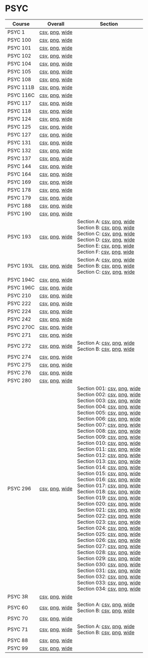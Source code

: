 # PSYC

| Course | Overall | Section |
| ------ | ------- | ------- |
| PSYC 1 | [csv](https://github.com/UCSD-Historical-Enrollment-Data/2025Spring/blob/main/overall/PSYC%201.csv), [png](https://raw.githubusercontent.com/UCSD-Historical-Enrollment-Data/2025Spring/main/plot_overall/PSYC%201.png), [wide](https://raw.githubusercontent.com/UCSD-Historical-Enrollment-Data/2025Spring/main/plot_overall_wide/PSYC%201.png) |  |
| PSYC 100 | [csv](https://github.com/UCSD-Historical-Enrollment-Data/2025Spring/blob/main/overall/PSYC%20100.csv), [png](https://raw.githubusercontent.com/UCSD-Historical-Enrollment-Data/2025Spring/main/plot_overall/PSYC%20100.png), [wide](https://raw.githubusercontent.com/UCSD-Historical-Enrollment-Data/2025Spring/main/plot_overall_wide/PSYC%20100.png) |  |
| PSYC 101 | [csv](https://github.com/UCSD-Historical-Enrollment-Data/2025Spring/blob/main/overall/PSYC%20101.csv), [png](https://raw.githubusercontent.com/UCSD-Historical-Enrollment-Data/2025Spring/main/plot_overall/PSYC%20101.png), [wide](https://raw.githubusercontent.com/UCSD-Historical-Enrollment-Data/2025Spring/main/plot_overall_wide/PSYC%20101.png) |  |
| PSYC 102 | [csv](https://github.com/UCSD-Historical-Enrollment-Data/2025Spring/blob/main/overall/PSYC%20102.csv), [png](https://raw.githubusercontent.com/UCSD-Historical-Enrollment-Data/2025Spring/main/plot_overall/PSYC%20102.png), [wide](https://raw.githubusercontent.com/UCSD-Historical-Enrollment-Data/2025Spring/main/plot_overall_wide/PSYC%20102.png) |  |
| PSYC 104 | [csv](https://github.com/UCSD-Historical-Enrollment-Data/2025Spring/blob/main/overall/PSYC%20104.csv), [png](https://raw.githubusercontent.com/UCSD-Historical-Enrollment-Data/2025Spring/main/plot_overall/PSYC%20104.png), [wide](https://raw.githubusercontent.com/UCSD-Historical-Enrollment-Data/2025Spring/main/plot_overall_wide/PSYC%20104.png) |  |
| PSYC 105 | [csv](https://github.com/UCSD-Historical-Enrollment-Data/2025Spring/blob/main/overall/PSYC%20105.csv), [png](https://raw.githubusercontent.com/UCSD-Historical-Enrollment-Data/2025Spring/main/plot_overall/PSYC%20105.png), [wide](https://raw.githubusercontent.com/UCSD-Historical-Enrollment-Data/2025Spring/main/plot_overall_wide/PSYC%20105.png) |  |
| PSYC 108 | [csv](https://github.com/UCSD-Historical-Enrollment-Data/2025Spring/blob/main/overall/PSYC%20108.csv), [png](https://raw.githubusercontent.com/UCSD-Historical-Enrollment-Data/2025Spring/main/plot_overall/PSYC%20108.png), [wide](https://raw.githubusercontent.com/UCSD-Historical-Enrollment-Data/2025Spring/main/plot_overall_wide/PSYC%20108.png) |  |
| PSYC 111B | [csv](https://github.com/UCSD-Historical-Enrollment-Data/2025Spring/blob/main/overall/PSYC%20111B.csv), [png](https://raw.githubusercontent.com/UCSD-Historical-Enrollment-Data/2025Spring/main/plot_overall/PSYC%20111B.png), [wide](https://raw.githubusercontent.com/UCSD-Historical-Enrollment-Data/2025Spring/main/plot_overall_wide/PSYC%20111B.png) |  |
| PSYC 116C | [csv](https://github.com/UCSD-Historical-Enrollment-Data/2025Spring/blob/main/overall/PSYC%20116C.csv), [png](https://raw.githubusercontent.com/UCSD-Historical-Enrollment-Data/2025Spring/main/plot_overall/PSYC%20116C.png), [wide](https://raw.githubusercontent.com/UCSD-Historical-Enrollment-Data/2025Spring/main/plot_overall_wide/PSYC%20116C.png) |  |
| PSYC 117 | [csv](https://github.com/UCSD-Historical-Enrollment-Data/2025Spring/blob/main/overall/PSYC%20117.csv), [png](https://raw.githubusercontent.com/UCSD-Historical-Enrollment-Data/2025Spring/main/plot_overall/PSYC%20117.png), [wide](https://raw.githubusercontent.com/UCSD-Historical-Enrollment-Data/2025Spring/main/plot_overall_wide/PSYC%20117.png) |  |
| PSYC 118 | [csv](https://github.com/UCSD-Historical-Enrollment-Data/2025Spring/blob/main/overall/PSYC%20118.csv), [png](https://raw.githubusercontent.com/UCSD-Historical-Enrollment-Data/2025Spring/main/plot_overall/PSYC%20118.png), [wide](https://raw.githubusercontent.com/UCSD-Historical-Enrollment-Data/2025Spring/main/plot_overall_wide/PSYC%20118.png) |  |
| PSYC 124 | [csv](https://github.com/UCSD-Historical-Enrollment-Data/2025Spring/blob/main/overall/PSYC%20124.csv), [png](https://raw.githubusercontent.com/UCSD-Historical-Enrollment-Data/2025Spring/main/plot_overall/PSYC%20124.png), [wide](https://raw.githubusercontent.com/UCSD-Historical-Enrollment-Data/2025Spring/main/plot_overall_wide/PSYC%20124.png) |  |
| PSYC 125 | [csv](https://github.com/UCSD-Historical-Enrollment-Data/2025Spring/blob/main/overall/PSYC%20125.csv), [png](https://raw.githubusercontent.com/UCSD-Historical-Enrollment-Data/2025Spring/main/plot_overall/PSYC%20125.png), [wide](https://raw.githubusercontent.com/UCSD-Historical-Enrollment-Data/2025Spring/main/plot_overall_wide/PSYC%20125.png) |  |
| PSYC 127 | [csv](https://github.com/UCSD-Historical-Enrollment-Data/2025Spring/blob/main/overall/PSYC%20127.csv), [png](https://raw.githubusercontent.com/UCSD-Historical-Enrollment-Data/2025Spring/main/plot_overall/PSYC%20127.png), [wide](https://raw.githubusercontent.com/UCSD-Historical-Enrollment-Data/2025Spring/main/plot_overall_wide/PSYC%20127.png) |  |
| PSYC 131 | [csv](https://github.com/UCSD-Historical-Enrollment-Data/2025Spring/blob/main/overall/PSYC%20131.csv), [png](https://raw.githubusercontent.com/UCSD-Historical-Enrollment-Data/2025Spring/main/plot_overall/PSYC%20131.png), [wide](https://raw.githubusercontent.com/UCSD-Historical-Enrollment-Data/2025Spring/main/plot_overall_wide/PSYC%20131.png) |  |
| PSYC 132 | [csv](https://github.com/UCSD-Historical-Enrollment-Data/2025Spring/blob/main/overall/PSYC%20132.csv), [png](https://raw.githubusercontent.com/UCSD-Historical-Enrollment-Data/2025Spring/main/plot_overall/PSYC%20132.png), [wide](https://raw.githubusercontent.com/UCSD-Historical-Enrollment-Data/2025Spring/main/plot_overall_wide/PSYC%20132.png) |  |
| PSYC 137 | [csv](https://github.com/UCSD-Historical-Enrollment-Data/2025Spring/blob/main/overall/PSYC%20137.csv), [png](https://raw.githubusercontent.com/UCSD-Historical-Enrollment-Data/2025Spring/main/plot_overall/PSYC%20137.png), [wide](https://raw.githubusercontent.com/UCSD-Historical-Enrollment-Data/2025Spring/main/plot_overall_wide/PSYC%20137.png) |  |
| PSYC 144 | [csv](https://github.com/UCSD-Historical-Enrollment-Data/2025Spring/blob/main/overall/PSYC%20144.csv), [png](https://raw.githubusercontent.com/UCSD-Historical-Enrollment-Data/2025Spring/main/plot_overall/PSYC%20144.png), [wide](https://raw.githubusercontent.com/UCSD-Historical-Enrollment-Data/2025Spring/main/plot_overall_wide/PSYC%20144.png) |  |
| PSYC 164 | [csv](https://github.com/UCSD-Historical-Enrollment-Data/2025Spring/blob/main/overall/PSYC%20164.csv), [png](https://raw.githubusercontent.com/UCSD-Historical-Enrollment-Data/2025Spring/main/plot_overall/PSYC%20164.png), [wide](https://raw.githubusercontent.com/UCSD-Historical-Enrollment-Data/2025Spring/main/plot_overall_wide/PSYC%20164.png) |  |
| PSYC 169 | [csv](https://github.com/UCSD-Historical-Enrollment-Data/2025Spring/blob/main/overall/PSYC%20169.csv), [png](https://raw.githubusercontent.com/UCSD-Historical-Enrollment-Data/2025Spring/main/plot_overall/PSYC%20169.png), [wide](https://raw.githubusercontent.com/UCSD-Historical-Enrollment-Data/2025Spring/main/plot_overall_wide/PSYC%20169.png) |  |
| PSYC 178 | [csv](https://github.com/UCSD-Historical-Enrollment-Data/2025Spring/blob/main/overall/PSYC%20178.csv), [png](https://raw.githubusercontent.com/UCSD-Historical-Enrollment-Data/2025Spring/main/plot_overall/PSYC%20178.png), [wide](https://raw.githubusercontent.com/UCSD-Historical-Enrollment-Data/2025Spring/main/plot_overall_wide/PSYC%20178.png) |  |
| PSYC 179 | [csv](https://github.com/UCSD-Historical-Enrollment-Data/2025Spring/blob/main/overall/PSYC%20179.csv), [png](https://raw.githubusercontent.com/UCSD-Historical-Enrollment-Data/2025Spring/main/plot_overall/PSYC%20179.png), [wide](https://raw.githubusercontent.com/UCSD-Historical-Enrollment-Data/2025Spring/main/plot_overall_wide/PSYC%20179.png) |  |
| PSYC 188 | [csv](https://github.com/UCSD-Historical-Enrollment-Data/2025Spring/blob/main/overall/PSYC%20188.csv), [png](https://raw.githubusercontent.com/UCSD-Historical-Enrollment-Data/2025Spring/main/plot_overall/PSYC%20188.png), [wide](https://raw.githubusercontent.com/UCSD-Historical-Enrollment-Data/2025Spring/main/plot_overall_wide/PSYC%20188.png) |  |
| PSYC 190 | [csv](https://github.com/UCSD-Historical-Enrollment-Data/2025Spring/blob/main/overall/PSYC%20190.csv), [png](https://raw.githubusercontent.com/UCSD-Historical-Enrollment-Data/2025Spring/main/plot_overall/PSYC%20190.png), [wide](https://raw.githubusercontent.com/UCSD-Historical-Enrollment-Data/2025Spring/main/plot_overall_wide/PSYC%20190.png) |  |
| PSYC 193 | [csv](https://github.com/UCSD-Historical-Enrollment-Data/2025Spring/blob/main/overall/PSYC%20193.csv), [png](https://raw.githubusercontent.com/UCSD-Historical-Enrollment-Data/2025Spring/main/plot_overall/PSYC%20193.png), [wide](https://raw.githubusercontent.com/UCSD-Historical-Enrollment-Data/2025Spring/main/plot_overall_wide/PSYC%20193.png) | Section A: [csv](https://github.com/UCSD-Historical-Enrollment-Data/2025Spring/blob/main/section/PSYC%20193_A.csv), [png](https://raw.githubusercontent.com/UCSD-Historical-Enrollment-Data/2025Spring/main/plot_section/PSYC%20193_A.png), [wide](https://raw.githubusercontent.com/UCSD-Historical-Enrollment-Data/2025Spring/main/plot_section_wide/PSYC%20193_A.png)<br>Section B: [csv](https://github.com/UCSD-Historical-Enrollment-Data/2025Spring/blob/main/section/PSYC%20193_B.csv), [png](https://raw.githubusercontent.com/UCSD-Historical-Enrollment-Data/2025Spring/main/plot_section/PSYC%20193_B.png), [wide](https://raw.githubusercontent.com/UCSD-Historical-Enrollment-Data/2025Spring/main/plot_section_wide/PSYC%20193_B.png)<br>Section C: [csv](https://github.com/UCSD-Historical-Enrollment-Data/2025Spring/blob/main/section/PSYC%20193_C.csv), [png](https://raw.githubusercontent.com/UCSD-Historical-Enrollment-Data/2025Spring/main/plot_section/PSYC%20193_C.png), [wide](https://raw.githubusercontent.com/UCSD-Historical-Enrollment-Data/2025Spring/main/plot_section_wide/PSYC%20193_C.png)<br>Section D: [csv](https://github.com/UCSD-Historical-Enrollment-Data/2025Spring/blob/main/section/PSYC%20193_D.csv), [png](https://raw.githubusercontent.com/UCSD-Historical-Enrollment-Data/2025Spring/main/plot_section/PSYC%20193_D.png), [wide](https://raw.githubusercontent.com/UCSD-Historical-Enrollment-Data/2025Spring/main/plot_section_wide/PSYC%20193_D.png)<br>Section E: [csv](https://github.com/UCSD-Historical-Enrollment-Data/2025Spring/blob/main/section/PSYC%20193_E.csv), [png](https://raw.githubusercontent.com/UCSD-Historical-Enrollment-Data/2025Spring/main/plot_section/PSYC%20193_E.png), [wide](https://raw.githubusercontent.com/UCSD-Historical-Enrollment-Data/2025Spring/main/plot_section_wide/PSYC%20193_E.png)<br>Section F: [csv](https://github.com/UCSD-Historical-Enrollment-Data/2025Spring/blob/main/section/PSYC%20193_F.csv), [png](https://raw.githubusercontent.com/UCSD-Historical-Enrollment-Data/2025Spring/main/plot_section/PSYC%20193_F.png), [wide](https://raw.githubusercontent.com/UCSD-Historical-Enrollment-Data/2025Spring/main/plot_section_wide/PSYC%20193_F.png) |
| PSYC 193L | [csv](https://github.com/UCSD-Historical-Enrollment-Data/2025Spring/blob/main/overall/PSYC%20193L.csv), [png](https://raw.githubusercontent.com/UCSD-Historical-Enrollment-Data/2025Spring/main/plot_overall/PSYC%20193L.png), [wide](https://raw.githubusercontent.com/UCSD-Historical-Enrollment-Data/2025Spring/main/plot_overall_wide/PSYC%20193L.png) | Section A: [csv](https://github.com/UCSD-Historical-Enrollment-Data/2025Spring/blob/main/section/PSYC%20193L_A.csv), [png](https://raw.githubusercontent.com/UCSD-Historical-Enrollment-Data/2025Spring/main/plot_section/PSYC%20193L_A.png), [wide](https://raw.githubusercontent.com/UCSD-Historical-Enrollment-Data/2025Spring/main/plot_section_wide/PSYC%20193L_A.png)<br>Section B: [csv](https://github.com/UCSD-Historical-Enrollment-Data/2025Spring/blob/main/section/PSYC%20193L_B.csv), [png](https://raw.githubusercontent.com/UCSD-Historical-Enrollment-Data/2025Spring/main/plot_section/PSYC%20193L_B.png), [wide](https://raw.githubusercontent.com/UCSD-Historical-Enrollment-Data/2025Spring/main/plot_section_wide/PSYC%20193L_B.png)<br>Section C: [csv](https://github.com/UCSD-Historical-Enrollment-Data/2025Spring/blob/main/section/PSYC%20193L_C.csv), [png](https://raw.githubusercontent.com/UCSD-Historical-Enrollment-Data/2025Spring/main/plot_section/PSYC%20193L_C.png), [wide](https://raw.githubusercontent.com/UCSD-Historical-Enrollment-Data/2025Spring/main/plot_section_wide/PSYC%20193L_C.png) |
| PSYC 194C | [csv](https://github.com/UCSD-Historical-Enrollment-Data/2025Spring/blob/main/overall/PSYC%20194C.csv), [png](https://raw.githubusercontent.com/UCSD-Historical-Enrollment-Data/2025Spring/main/plot_overall/PSYC%20194C.png), [wide](https://raw.githubusercontent.com/UCSD-Historical-Enrollment-Data/2025Spring/main/plot_overall_wide/PSYC%20194C.png) |  |
| PSYC 196C | [csv](https://github.com/UCSD-Historical-Enrollment-Data/2025Spring/blob/main/overall/PSYC%20196C.csv), [png](https://raw.githubusercontent.com/UCSD-Historical-Enrollment-Data/2025Spring/main/plot_overall/PSYC%20196C.png), [wide](https://raw.githubusercontent.com/UCSD-Historical-Enrollment-Data/2025Spring/main/plot_overall_wide/PSYC%20196C.png) |  |
| PSYC 210 | [csv](https://github.com/UCSD-Historical-Enrollment-Data/2025Spring/blob/main/overall/PSYC%20210.csv), [png](https://raw.githubusercontent.com/UCSD-Historical-Enrollment-Data/2025Spring/main/plot_overall/PSYC%20210.png), [wide](https://raw.githubusercontent.com/UCSD-Historical-Enrollment-Data/2025Spring/main/plot_overall_wide/PSYC%20210.png) |  |
| PSYC 222 | [csv](https://github.com/UCSD-Historical-Enrollment-Data/2025Spring/blob/main/overall/PSYC%20222.csv), [png](https://raw.githubusercontent.com/UCSD-Historical-Enrollment-Data/2025Spring/main/plot_overall/PSYC%20222.png), [wide](https://raw.githubusercontent.com/UCSD-Historical-Enrollment-Data/2025Spring/main/plot_overall_wide/PSYC%20222.png) |  |
| PSYC 224 | [csv](https://github.com/UCSD-Historical-Enrollment-Data/2025Spring/blob/main/overall/PSYC%20224.csv), [png](https://raw.githubusercontent.com/UCSD-Historical-Enrollment-Data/2025Spring/main/plot_overall/PSYC%20224.png), [wide](https://raw.githubusercontent.com/UCSD-Historical-Enrollment-Data/2025Spring/main/plot_overall_wide/PSYC%20224.png) |  |
| PSYC 242 | [csv](https://github.com/UCSD-Historical-Enrollment-Data/2025Spring/blob/main/overall/PSYC%20242.csv), [png](https://raw.githubusercontent.com/UCSD-Historical-Enrollment-Data/2025Spring/main/plot_overall/PSYC%20242.png), [wide](https://raw.githubusercontent.com/UCSD-Historical-Enrollment-Data/2025Spring/main/plot_overall_wide/PSYC%20242.png) |  |
| PSYC 270C | [csv](https://github.com/UCSD-Historical-Enrollment-Data/2025Spring/blob/main/overall/PSYC%20270C.csv), [png](https://raw.githubusercontent.com/UCSD-Historical-Enrollment-Data/2025Spring/main/plot_overall/PSYC%20270C.png), [wide](https://raw.githubusercontent.com/UCSD-Historical-Enrollment-Data/2025Spring/main/plot_overall_wide/PSYC%20270C.png) |  |
| PSYC 271 | [csv](https://github.com/UCSD-Historical-Enrollment-Data/2025Spring/blob/main/overall/PSYC%20271.csv), [png](https://raw.githubusercontent.com/UCSD-Historical-Enrollment-Data/2025Spring/main/plot_overall/PSYC%20271.png), [wide](https://raw.githubusercontent.com/UCSD-Historical-Enrollment-Data/2025Spring/main/plot_overall_wide/PSYC%20271.png) |  |
| PSYC 272 | [csv](https://github.com/UCSD-Historical-Enrollment-Data/2025Spring/blob/main/overall/PSYC%20272.csv), [png](https://raw.githubusercontent.com/UCSD-Historical-Enrollment-Data/2025Spring/main/plot_overall/PSYC%20272.png), [wide](https://raw.githubusercontent.com/UCSD-Historical-Enrollment-Data/2025Spring/main/plot_overall_wide/PSYC%20272.png) | Section A: [csv](https://github.com/UCSD-Historical-Enrollment-Data/2025Spring/blob/main/section/PSYC%20272_A.csv), [png](https://raw.githubusercontent.com/UCSD-Historical-Enrollment-Data/2025Spring/main/plot_section/PSYC%20272_A.png), [wide](https://raw.githubusercontent.com/UCSD-Historical-Enrollment-Data/2025Spring/main/plot_section_wide/PSYC%20272_A.png)<br>Section B: [csv](https://github.com/UCSD-Historical-Enrollment-Data/2025Spring/blob/main/section/PSYC%20272_B.csv), [png](https://raw.githubusercontent.com/UCSD-Historical-Enrollment-Data/2025Spring/main/plot_section/PSYC%20272_B.png), [wide](https://raw.githubusercontent.com/UCSD-Historical-Enrollment-Data/2025Spring/main/plot_section_wide/PSYC%20272_B.png) |
| PSYC 274 | [csv](https://github.com/UCSD-Historical-Enrollment-Data/2025Spring/blob/main/overall/PSYC%20274.csv), [png](https://raw.githubusercontent.com/UCSD-Historical-Enrollment-Data/2025Spring/main/plot_overall/PSYC%20274.png), [wide](https://raw.githubusercontent.com/UCSD-Historical-Enrollment-Data/2025Spring/main/plot_overall_wide/PSYC%20274.png) |  |
| PSYC 275 | [csv](https://github.com/UCSD-Historical-Enrollment-Data/2025Spring/blob/main/overall/PSYC%20275.csv), [png](https://raw.githubusercontent.com/UCSD-Historical-Enrollment-Data/2025Spring/main/plot_overall/PSYC%20275.png), [wide](https://raw.githubusercontent.com/UCSD-Historical-Enrollment-Data/2025Spring/main/plot_overall_wide/PSYC%20275.png) |  |
| PSYC 276 | [csv](https://github.com/UCSD-Historical-Enrollment-Data/2025Spring/blob/main/overall/PSYC%20276.csv), [png](https://raw.githubusercontent.com/UCSD-Historical-Enrollment-Data/2025Spring/main/plot_overall/PSYC%20276.png), [wide](https://raw.githubusercontent.com/UCSD-Historical-Enrollment-Data/2025Spring/main/plot_overall_wide/PSYC%20276.png) |  |
| PSYC 280 | [csv](https://github.com/UCSD-Historical-Enrollment-Data/2025Spring/blob/main/overall/PSYC%20280.csv), [png](https://raw.githubusercontent.com/UCSD-Historical-Enrollment-Data/2025Spring/main/plot_overall/PSYC%20280.png), [wide](https://raw.githubusercontent.com/UCSD-Historical-Enrollment-Data/2025Spring/main/plot_overall_wide/PSYC%20280.png) |  |
| PSYC 296 | [csv](https://github.com/UCSD-Historical-Enrollment-Data/2025Spring/blob/main/overall/PSYC%20296.csv), [png](https://raw.githubusercontent.com/UCSD-Historical-Enrollment-Data/2025Spring/main/plot_overall/PSYC%20296.png), [wide](https://raw.githubusercontent.com/UCSD-Historical-Enrollment-Data/2025Spring/main/plot_overall_wide/PSYC%20296.png) | Section 001: [csv](https://github.com/UCSD-Historical-Enrollment-Data/2025Spring/blob/main/section/PSYC%20296_001.csv), [png](https://raw.githubusercontent.com/UCSD-Historical-Enrollment-Data/2025Spring/main/plot_section/PSYC%20296_001.png), [wide](https://raw.githubusercontent.com/UCSD-Historical-Enrollment-Data/2025Spring/main/plot_section_wide/PSYC%20296_001.png)<br>Section 002: [csv](https://github.com/UCSD-Historical-Enrollment-Data/2025Spring/blob/main/section/PSYC%20296_002.csv), [png](https://raw.githubusercontent.com/UCSD-Historical-Enrollment-Data/2025Spring/main/plot_section/PSYC%20296_002.png), [wide](https://raw.githubusercontent.com/UCSD-Historical-Enrollment-Data/2025Spring/main/plot_section_wide/PSYC%20296_002.png)<br>Section 003: [csv](https://github.com/UCSD-Historical-Enrollment-Data/2025Spring/blob/main/section/PSYC%20296_003.csv), [png](https://raw.githubusercontent.com/UCSD-Historical-Enrollment-Data/2025Spring/main/plot_section/PSYC%20296_003.png), [wide](https://raw.githubusercontent.com/UCSD-Historical-Enrollment-Data/2025Spring/main/plot_section_wide/PSYC%20296_003.png)<br>Section 004: [csv](https://github.com/UCSD-Historical-Enrollment-Data/2025Spring/blob/main/section/PSYC%20296_004.csv), [png](https://raw.githubusercontent.com/UCSD-Historical-Enrollment-Data/2025Spring/main/plot_section/PSYC%20296_004.png), [wide](https://raw.githubusercontent.com/UCSD-Historical-Enrollment-Data/2025Spring/main/plot_section_wide/PSYC%20296_004.png)<br>Section 005: [csv](https://github.com/UCSD-Historical-Enrollment-Data/2025Spring/blob/main/section/PSYC%20296_005.csv), [png](https://raw.githubusercontent.com/UCSD-Historical-Enrollment-Data/2025Spring/main/plot_section/PSYC%20296_005.png), [wide](https://raw.githubusercontent.com/UCSD-Historical-Enrollment-Data/2025Spring/main/plot_section_wide/PSYC%20296_005.png)<br>Section 006: [csv](https://github.com/UCSD-Historical-Enrollment-Data/2025Spring/blob/main/section/PSYC%20296_006.csv), [png](https://raw.githubusercontent.com/UCSD-Historical-Enrollment-Data/2025Spring/main/plot_section/PSYC%20296_006.png), [wide](https://raw.githubusercontent.com/UCSD-Historical-Enrollment-Data/2025Spring/main/plot_section_wide/PSYC%20296_006.png)<br>Section 007: [csv](https://github.com/UCSD-Historical-Enrollment-Data/2025Spring/blob/main/section/PSYC%20296_007.csv), [png](https://raw.githubusercontent.com/UCSD-Historical-Enrollment-Data/2025Spring/main/plot_section/PSYC%20296_007.png), [wide](https://raw.githubusercontent.com/UCSD-Historical-Enrollment-Data/2025Spring/main/plot_section_wide/PSYC%20296_007.png)<br>Section 008: [csv](https://github.com/UCSD-Historical-Enrollment-Data/2025Spring/blob/main/section/PSYC%20296_008.csv), [png](https://raw.githubusercontent.com/UCSD-Historical-Enrollment-Data/2025Spring/main/plot_section/PSYC%20296_008.png), [wide](https://raw.githubusercontent.com/UCSD-Historical-Enrollment-Data/2025Spring/main/plot_section_wide/PSYC%20296_008.png)<br>Section 009: [csv](https://github.com/UCSD-Historical-Enrollment-Data/2025Spring/blob/main/section/PSYC%20296_009.csv), [png](https://raw.githubusercontent.com/UCSD-Historical-Enrollment-Data/2025Spring/main/plot_section/PSYC%20296_009.png), [wide](https://raw.githubusercontent.com/UCSD-Historical-Enrollment-Data/2025Spring/main/plot_section_wide/PSYC%20296_009.png)<br>Section 010: [csv](https://github.com/UCSD-Historical-Enrollment-Data/2025Spring/blob/main/section/PSYC%20296_010.csv), [png](https://raw.githubusercontent.com/UCSD-Historical-Enrollment-Data/2025Spring/main/plot_section/PSYC%20296_010.png), [wide](https://raw.githubusercontent.com/UCSD-Historical-Enrollment-Data/2025Spring/main/plot_section_wide/PSYC%20296_010.png)<br>Section 011: [csv](https://github.com/UCSD-Historical-Enrollment-Data/2025Spring/blob/main/section/PSYC%20296_011.csv), [png](https://raw.githubusercontent.com/UCSD-Historical-Enrollment-Data/2025Spring/main/plot_section/PSYC%20296_011.png), [wide](https://raw.githubusercontent.com/UCSD-Historical-Enrollment-Data/2025Spring/main/plot_section_wide/PSYC%20296_011.png)<br>Section 012: [csv](https://github.com/UCSD-Historical-Enrollment-Data/2025Spring/blob/main/section/PSYC%20296_012.csv), [png](https://raw.githubusercontent.com/UCSD-Historical-Enrollment-Data/2025Spring/main/plot_section/PSYC%20296_012.png), [wide](https://raw.githubusercontent.com/UCSD-Historical-Enrollment-Data/2025Spring/main/plot_section_wide/PSYC%20296_012.png)<br>Section 013: [csv](https://github.com/UCSD-Historical-Enrollment-Data/2025Spring/blob/main/section/PSYC%20296_013.csv), [png](https://raw.githubusercontent.com/UCSD-Historical-Enrollment-Data/2025Spring/main/plot_section/PSYC%20296_013.png), [wide](https://raw.githubusercontent.com/UCSD-Historical-Enrollment-Data/2025Spring/main/plot_section_wide/PSYC%20296_013.png)<br>Section 014: [csv](https://github.com/UCSD-Historical-Enrollment-Data/2025Spring/blob/main/section/PSYC%20296_014.csv), [png](https://raw.githubusercontent.com/UCSD-Historical-Enrollment-Data/2025Spring/main/plot_section/PSYC%20296_014.png), [wide](https://raw.githubusercontent.com/UCSD-Historical-Enrollment-Data/2025Spring/main/plot_section_wide/PSYC%20296_014.png)<br>Section 015: [csv](https://github.com/UCSD-Historical-Enrollment-Data/2025Spring/blob/main/section/PSYC%20296_015.csv), [png](https://raw.githubusercontent.com/UCSD-Historical-Enrollment-Data/2025Spring/main/plot_section/PSYC%20296_015.png), [wide](https://raw.githubusercontent.com/UCSD-Historical-Enrollment-Data/2025Spring/main/plot_section_wide/PSYC%20296_015.png)<br>Section 016: [csv](https://github.com/UCSD-Historical-Enrollment-Data/2025Spring/blob/main/section/PSYC%20296_016.csv), [png](https://raw.githubusercontent.com/UCSD-Historical-Enrollment-Data/2025Spring/main/plot_section/PSYC%20296_016.png), [wide](https://raw.githubusercontent.com/UCSD-Historical-Enrollment-Data/2025Spring/main/plot_section_wide/PSYC%20296_016.png)<br>Section 017: [csv](https://github.com/UCSD-Historical-Enrollment-Data/2025Spring/blob/main/section/PSYC%20296_017.csv), [png](https://raw.githubusercontent.com/UCSD-Historical-Enrollment-Data/2025Spring/main/plot_section/PSYC%20296_017.png), [wide](https://raw.githubusercontent.com/UCSD-Historical-Enrollment-Data/2025Spring/main/plot_section_wide/PSYC%20296_017.png)<br>Section 018: [csv](https://github.com/UCSD-Historical-Enrollment-Data/2025Spring/blob/main/section/PSYC%20296_018.csv), [png](https://raw.githubusercontent.com/UCSD-Historical-Enrollment-Data/2025Spring/main/plot_section/PSYC%20296_018.png), [wide](https://raw.githubusercontent.com/UCSD-Historical-Enrollment-Data/2025Spring/main/plot_section_wide/PSYC%20296_018.png)<br>Section 019: [csv](https://github.com/UCSD-Historical-Enrollment-Data/2025Spring/blob/main/section/PSYC%20296_019.csv), [png](https://raw.githubusercontent.com/UCSD-Historical-Enrollment-Data/2025Spring/main/plot_section/PSYC%20296_019.png), [wide](https://raw.githubusercontent.com/UCSD-Historical-Enrollment-Data/2025Spring/main/plot_section_wide/PSYC%20296_019.png)<br>Section 020: [csv](https://github.com/UCSD-Historical-Enrollment-Data/2025Spring/blob/main/section/PSYC%20296_020.csv), [png](https://raw.githubusercontent.com/UCSD-Historical-Enrollment-Data/2025Spring/main/plot_section/PSYC%20296_020.png), [wide](https://raw.githubusercontent.com/UCSD-Historical-Enrollment-Data/2025Spring/main/plot_section_wide/PSYC%20296_020.png)<br>Section 021: [csv](https://github.com/UCSD-Historical-Enrollment-Data/2025Spring/blob/main/section/PSYC%20296_021.csv), [png](https://raw.githubusercontent.com/UCSD-Historical-Enrollment-Data/2025Spring/main/plot_section/PSYC%20296_021.png), [wide](https://raw.githubusercontent.com/UCSD-Historical-Enrollment-Data/2025Spring/main/plot_section_wide/PSYC%20296_021.png)<br>Section 022: [csv](https://github.com/UCSD-Historical-Enrollment-Data/2025Spring/blob/main/section/PSYC%20296_022.csv), [png](https://raw.githubusercontent.com/UCSD-Historical-Enrollment-Data/2025Spring/main/plot_section/PSYC%20296_022.png), [wide](https://raw.githubusercontent.com/UCSD-Historical-Enrollment-Data/2025Spring/main/plot_section_wide/PSYC%20296_022.png)<br>Section 023: [csv](https://github.com/UCSD-Historical-Enrollment-Data/2025Spring/blob/main/section/PSYC%20296_023.csv), [png](https://raw.githubusercontent.com/UCSD-Historical-Enrollment-Data/2025Spring/main/plot_section/PSYC%20296_023.png), [wide](https://raw.githubusercontent.com/UCSD-Historical-Enrollment-Data/2025Spring/main/plot_section_wide/PSYC%20296_023.png)<br>Section 024: [csv](https://github.com/UCSD-Historical-Enrollment-Data/2025Spring/blob/main/section/PSYC%20296_024.csv), [png](https://raw.githubusercontent.com/UCSD-Historical-Enrollment-Data/2025Spring/main/plot_section/PSYC%20296_024.png), [wide](https://raw.githubusercontent.com/UCSD-Historical-Enrollment-Data/2025Spring/main/plot_section_wide/PSYC%20296_024.png)<br>Section 025: [csv](https://github.com/UCSD-Historical-Enrollment-Data/2025Spring/blob/main/section/PSYC%20296_025.csv), [png](https://raw.githubusercontent.com/UCSD-Historical-Enrollment-Data/2025Spring/main/plot_section/PSYC%20296_025.png), [wide](https://raw.githubusercontent.com/UCSD-Historical-Enrollment-Data/2025Spring/main/plot_section_wide/PSYC%20296_025.png)<br>Section 026: [csv](https://github.com/UCSD-Historical-Enrollment-Data/2025Spring/blob/main/section/PSYC%20296_026.csv), [png](https://raw.githubusercontent.com/UCSD-Historical-Enrollment-Data/2025Spring/main/plot_section/PSYC%20296_026.png), [wide](https://raw.githubusercontent.com/UCSD-Historical-Enrollment-Data/2025Spring/main/plot_section_wide/PSYC%20296_026.png)<br>Section 027: [csv](https://github.com/UCSD-Historical-Enrollment-Data/2025Spring/blob/main/section/PSYC%20296_027.csv), [png](https://raw.githubusercontent.com/UCSD-Historical-Enrollment-Data/2025Spring/main/plot_section/PSYC%20296_027.png), [wide](https://raw.githubusercontent.com/UCSD-Historical-Enrollment-Data/2025Spring/main/plot_section_wide/PSYC%20296_027.png)<br>Section 028: [csv](https://github.com/UCSD-Historical-Enrollment-Data/2025Spring/blob/main/section/PSYC%20296_028.csv), [png](https://raw.githubusercontent.com/UCSD-Historical-Enrollment-Data/2025Spring/main/plot_section/PSYC%20296_028.png), [wide](https://raw.githubusercontent.com/UCSD-Historical-Enrollment-Data/2025Spring/main/plot_section_wide/PSYC%20296_028.png)<br>Section 029: [csv](https://github.com/UCSD-Historical-Enrollment-Data/2025Spring/blob/main/section/PSYC%20296_029.csv), [png](https://raw.githubusercontent.com/UCSD-Historical-Enrollment-Data/2025Spring/main/plot_section/PSYC%20296_029.png), [wide](https://raw.githubusercontent.com/UCSD-Historical-Enrollment-Data/2025Spring/main/plot_section_wide/PSYC%20296_029.png)<br>Section 030: [csv](https://github.com/UCSD-Historical-Enrollment-Data/2025Spring/blob/main/section/PSYC%20296_030.csv), [png](https://raw.githubusercontent.com/UCSD-Historical-Enrollment-Data/2025Spring/main/plot_section/PSYC%20296_030.png), [wide](https://raw.githubusercontent.com/UCSD-Historical-Enrollment-Data/2025Spring/main/plot_section_wide/PSYC%20296_030.png)<br>Section 031: [csv](https://github.com/UCSD-Historical-Enrollment-Data/2025Spring/blob/main/section/PSYC%20296_031.csv), [png](https://raw.githubusercontent.com/UCSD-Historical-Enrollment-Data/2025Spring/main/plot_section/PSYC%20296_031.png), [wide](https://raw.githubusercontent.com/UCSD-Historical-Enrollment-Data/2025Spring/main/plot_section_wide/PSYC%20296_031.png)<br>Section 032: [csv](https://github.com/UCSD-Historical-Enrollment-Data/2025Spring/blob/main/section/PSYC%20296_032.csv), [png](https://raw.githubusercontent.com/UCSD-Historical-Enrollment-Data/2025Spring/main/plot_section/PSYC%20296_032.png), [wide](https://raw.githubusercontent.com/UCSD-Historical-Enrollment-Data/2025Spring/main/plot_section_wide/PSYC%20296_032.png)<br>Section 033: [csv](https://github.com/UCSD-Historical-Enrollment-Data/2025Spring/blob/main/section/PSYC%20296_033.csv), [png](https://raw.githubusercontent.com/UCSD-Historical-Enrollment-Data/2025Spring/main/plot_section/PSYC%20296_033.png), [wide](https://raw.githubusercontent.com/UCSD-Historical-Enrollment-Data/2025Spring/main/plot_section_wide/PSYC%20296_033.png)<br>Section 034: [csv](https://github.com/UCSD-Historical-Enrollment-Data/2025Spring/blob/main/section/PSYC%20296_034.csv), [png](https://raw.githubusercontent.com/UCSD-Historical-Enrollment-Data/2025Spring/main/plot_section/PSYC%20296_034.png), [wide](https://raw.githubusercontent.com/UCSD-Historical-Enrollment-Data/2025Spring/main/plot_section_wide/PSYC%20296_034.png) |
| PSYC 3R | [csv](https://github.com/UCSD-Historical-Enrollment-Data/2025Spring/blob/main/overall/PSYC%203R.csv), [png](https://raw.githubusercontent.com/UCSD-Historical-Enrollment-Data/2025Spring/main/plot_overall/PSYC%203R.png), [wide](https://raw.githubusercontent.com/UCSD-Historical-Enrollment-Data/2025Spring/main/plot_overall_wide/PSYC%203R.png) |  |
| PSYC 60 | [csv](https://github.com/UCSD-Historical-Enrollment-Data/2025Spring/blob/main/overall/PSYC%2060.csv), [png](https://raw.githubusercontent.com/UCSD-Historical-Enrollment-Data/2025Spring/main/plot_overall/PSYC%2060.png), [wide](https://raw.githubusercontent.com/UCSD-Historical-Enrollment-Data/2025Spring/main/plot_overall_wide/PSYC%2060.png) | Section A: [csv](https://github.com/UCSD-Historical-Enrollment-Data/2025Spring/blob/main/section/PSYC%2060_A.csv), [png](https://raw.githubusercontent.com/UCSD-Historical-Enrollment-Data/2025Spring/main/plot_section/PSYC%2060_A.png), [wide](https://raw.githubusercontent.com/UCSD-Historical-Enrollment-Data/2025Spring/main/plot_section_wide/PSYC%2060_A.png)<br>Section B: [csv](https://github.com/UCSD-Historical-Enrollment-Data/2025Spring/blob/main/section/PSYC%2060_B.csv), [png](https://raw.githubusercontent.com/UCSD-Historical-Enrollment-Data/2025Spring/main/plot_section/PSYC%2060_B.png), [wide](https://raw.githubusercontent.com/UCSD-Historical-Enrollment-Data/2025Spring/main/plot_section_wide/PSYC%2060_B.png) |
| PSYC 70 | [csv](https://github.com/UCSD-Historical-Enrollment-Data/2025Spring/blob/main/overall/PSYC%2070.csv), [png](https://raw.githubusercontent.com/UCSD-Historical-Enrollment-Data/2025Spring/main/plot_overall/PSYC%2070.png), [wide](https://raw.githubusercontent.com/UCSD-Historical-Enrollment-Data/2025Spring/main/plot_overall_wide/PSYC%2070.png) |  |
| PSYC 71 | [csv](https://github.com/UCSD-Historical-Enrollment-Data/2025Spring/blob/main/overall/PSYC%2071.csv), [png](https://raw.githubusercontent.com/UCSD-Historical-Enrollment-Data/2025Spring/main/plot_overall/PSYC%2071.png), [wide](https://raw.githubusercontent.com/UCSD-Historical-Enrollment-Data/2025Spring/main/plot_overall_wide/PSYC%2071.png) | Section A: [csv](https://github.com/UCSD-Historical-Enrollment-Data/2025Spring/blob/main/section/PSYC%2071_A.csv), [png](https://raw.githubusercontent.com/UCSD-Historical-Enrollment-Data/2025Spring/main/plot_section/PSYC%2071_A.png), [wide](https://raw.githubusercontent.com/UCSD-Historical-Enrollment-Data/2025Spring/main/plot_section_wide/PSYC%2071_A.png)<br>Section B: [csv](https://github.com/UCSD-Historical-Enrollment-Data/2025Spring/blob/main/section/PSYC%2071_B.csv), [png](https://raw.githubusercontent.com/UCSD-Historical-Enrollment-Data/2025Spring/main/plot_section/PSYC%2071_B.png), [wide](https://raw.githubusercontent.com/UCSD-Historical-Enrollment-Data/2025Spring/main/plot_section_wide/PSYC%2071_B.png) |
| PSYC 88 | [csv](https://github.com/UCSD-Historical-Enrollment-Data/2025Spring/blob/main/overall/PSYC%2088.csv), [png](https://raw.githubusercontent.com/UCSD-Historical-Enrollment-Data/2025Spring/main/plot_overall/PSYC%2088.png), [wide](https://raw.githubusercontent.com/UCSD-Historical-Enrollment-Data/2025Spring/main/plot_overall_wide/PSYC%2088.png) |  |
| PSYC 99 | [csv](https://github.com/UCSD-Historical-Enrollment-Data/2025Spring/blob/main/overall/PSYC%2099.csv), [png](https://raw.githubusercontent.com/UCSD-Historical-Enrollment-Data/2025Spring/main/plot_overall/PSYC%2099.png), [wide](https://raw.githubusercontent.com/UCSD-Historical-Enrollment-Data/2025Spring/main/plot_overall_wide/PSYC%2099.png) |  |

